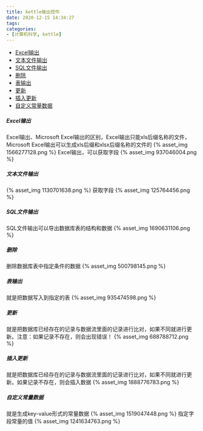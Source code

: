 ```yaml
---
title: kettle输出控件
date: 2020-12-15 14:34:27
tags:
categories:
- [计算机科学, kettle]
---
```


- [Excel输出](#Excel输出)
- [文本文件输出](#文本文件输出)
- [SQL文件输出](#SQL文件输出)
- [删除](#删除)
- [表输出](#表输出)
- [更新](#更新)
- [插入更新](#插入更新)
- [自定义常量数据](#自定义常量数据)

##### Excel输出
Excel输出、Microsoft Excel输出的区别，Excel输出只能xls后缀名称的文件，Microsoft Excel输出可以生成xls后缀和xlsx后缀名称的文件的
{% asset_img 1566277128.png %}
Excel输出，可以获取字段
{% asset_img 937046004.png %}

##### 文本文件输出
{% asset_img 1130701638.png %}
获取字段
{% asset_img 125764456.png %}

##### SQL文件输出
SQL文件输出可以导出数据库表的结构和数据
{% asset_img 1690631106.png %}

##### 删除
删除数据库表中指定条件的数据
{% asset_img 500798145.png %}

##### 表输出
就是把数据写入到指定的表
{% asset_img 935474598.png %}

##### 更新
就是把数据库已经存在的记录与数据流里面的记录进行比对，如果不同就进行更新。注意：如果记录不存在，则会出现错误！
{% asset_img 688788712.png %}

##### 插入更新
就是把数据库已经存在的记录与数据流里面的记录进行比对，如果不同就进行更新。如果记录不存在，则会插入数据
{% asset_img 1888776783.png %}

##### 自定义常量数据
就是生成key-value形式的常量数据
{% asset_img 1519047448.png %}
指定字段常量的值
{% asset_img 1241634763.png %}
